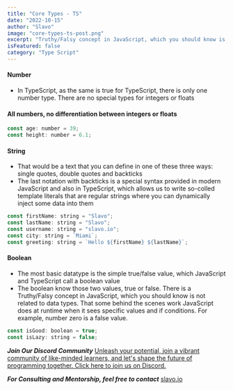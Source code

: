 ```yaml
---
title: "Core Types - TS"
date: "2022-10-15"
author: "Slavo"
image: "core-types-ts-post.png"
excerpt: "Truthy/Falsy concept in JavaScript, which you should know is not related to data types. "
isFeatured: false
category: "Type Script"
---
```


#### Number

- In TypeScript, as the same is true for TypeScript, there is only one number type. There are no special types for integers or floats

#### All numbers, no differentiation between integers or floats

```js
const age: number = 39;
const height: number = 6.1;
```

#### String

- That would be a text that you can define in one of these three ways: single quotes, double quotes and backticks
- The last notation with backticks is a special syntax provided in modern JavaScript and also in TypeScript, which allows us to write so-colled template literals that are regular strings where you can dynamically inject some data into them

```js
const firstName: string = "Slavo";
const lastName: string = "Slavo";
const username: string = "slavo.io";
const city: string = `Miami`;
const greeting: string = `Hello ${firstName} ${lastName}`;
```

#### Boolean

- The most basic datatype is the simple true/false value, which JavaScript and TypeScript call a boolean value
- The boolean know those two values, true or false. There is a Truthy/Falsy concept in JavaScript, which you should know is not related to data types. That some behind the scenes work JavaScript does at runtime when it sees specific values and if conditions. For example, number zero is a false value.

```js
const isGood: boolean = true;
const isLazy: string = false;
```

**_Join Our Discord Community_** [Unleash your potential, join a vibrant community of like-minded learners, and let's shape the future of programming together. Click here to join us on Discord.](https://discord.gg/9zvxqj4w)

**_For Consulting and Mentorship, feel free to contact_** [slavo.io](/contact)
